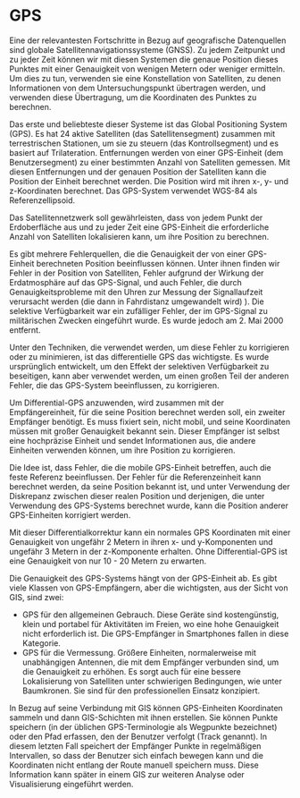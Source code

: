 # GPS

Eine der relevantesten Fortschritte in Bezug auf geografische Datenquellen sind globale Satellitennavigationssysteme (GNSS). Zu jedem Zeitpunkt und zu jeder Zeit können wir mit diesen Systemen die genaue Position dieses Punktes mit einer Genauigkeit von wenigen Metern oder weniger ermitteln. Um dies zu tun, verwenden sie eine Konstellation von Satelliten, zu denen Informationen von dem Untersuchungspunkt übertragen werden, und verwenden diese Übertragung, um die Koordinaten des Punktes zu berechnen.

Das erste und beliebteste dieser Systeme ist das Global Positioning System (GPS). Es hat 24 aktive Satelliten (das Satellitensegment) zusammen mit terrestrischen Stationen, um sie zu steuern (das Kontrollsegment) und es basiert auf Trilateration. Entfernungen werden von einer GPS-Einheit (dem Benutzersegment) zu einer bestimmten Anzahl von Satelliten gemessen. Mit diesen Entfernungen und der genauen Position der Satelliten kann die Position der Einheit berechnet werden. Die Position wird mit ihren x-, y- und z-Koordinaten berechnet. Das GPS-System verwendet WGS-84 als Referenzellipsoid.

Das Satellitennetzwerk soll gewährleisten, dass von jedem Punkt der Erdoberfläche aus und zu jeder Zeit eine GPS-Einheit die erforderliche Anzahl von Satelliten lokalisieren kann, um ihre Position zu berechnen.

Es gibt mehrere Fehlerquellen, die die Genauigkeit der von einer GPS-Einheit berechneten Position beeinflussen können. Unter ihnen finden wir Fehler in der Position von Satelliten, Fehler aufgrund der Wirkung der Erdatmosphäre auf das GPS-Signal, und auch Fehler, die durch Genauigkeitsprobleme mit den Uhren zur Messung der Signallaufzeit verursacht werden (die dann in Fahrdistanz umgewandelt wird) ). Die selektive Verfügbarkeit war ein zufälliger Fehler, der im GPS-Signal zu militärischen Zwecken eingeführt wurde. Es wurde jedoch am 2. Mai 2000 entfernt.

Unter den Techniken, die verwendet werden, um diese Fehler zu korrigieren oder zu minimieren, ist das differentielle GPS das wichtigste. Es wurde ursprünglich entwickelt, um den Effekt der selektiven Verfügbarkeit zu beseitigen, kann aber verwendet werden, um einen großen Teil der anderen Fehler, die das GPS-System beeinflussen, zu korrigieren.

Um Differential-GPS anzuwenden, wird zusammen mit der Empfängereinheit, für die seine Position berechnet werden soll, ein zweiter Empfänger benötigt. Es muss fixiert sein, nicht mobil, und seine Koordinaten müssen mit großer Genauigkeit bekannt sein. Dieser Empfänger ist selbst eine hochpräzise Einheit und sendet Informationen aus, die andere Einheiten verwenden können, um ihre Position zu korrigieren.

Die Idee ist, dass Fehler, die die mobile GPS-Einheit betreffen, auch die feste Referenz beeinflussen. Der Fehler für die Referenzeinheit kann berechnet werden, da seine Position bekannt ist, und unter Verwendung der Diskrepanz zwischen dieser realen Position und derjenigen, die unter Verwendung des GPS-Systems berechnet wurde, kann die Position anderer GPS-Einheiten korrigiert werden.

Mit dieser Differentialkorrektur kann ein normales GPS Koordinaten mit einer Genauigkeit von ungefähr 2 Metern in ihren x- und y-Komponenten und ungefähr 3 Metern in der z-Komponente erhalten. Ohne Differential-GPS ist eine Genauigkeit von nur 10 - 20 Metern zu erwarten.

Die Genauigkeit des GPS-Systems hängt von der GPS-Einheit ab. Es gibt viele Klassen von GPS-Empfängern, aber die wichtigsten, aus der Sicht von GIS, sind zwei:

- GPS für den allgemeinen Gebrauch. Diese Geräte sind kostengünstig, klein und portabel für Aktivitäten im Freien, wo eine hohe Genauigkeit nicht erforderlich ist. Die GPS-Empfänger in Smartphones fallen in diese Kategorie.
- GPS für die Vermessung. Größere Einheiten, normalerweise mit unabhängigen Antennen, die mit dem Empfänger verbunden sind, um die Genauigkeit zu erhöhen. Es sorgt auch für eine bessere Lokalisierung von Satelliten unter schwierigen Bedingungen, wie unter Baumkronen. Sie sind für den professionellen Einsatz konzipiert.

In Bezug auf seine Verbindung mit GIS können GPS-Einheiten Koordinaten sammeln und dann GIS-Schichten mit ihnen erstellen. Sie können Punkte speichern (in der üblichen GPS-Terminologie als Wegpunkte bezeichnet) oder den Pfad erfassen, den der Benutzer verfolgt (Track genannt). In diesem letzten Fall speichert der Empfänger Punkte in regelmäßigen Intervallen, so dass der Benutzer sich einfach bewegen kann und die Koordinaten nicht entlang der Route manuell speichern muss. Diese Information kann später in einem GIS zur weiteren Analyse oder Visualisierung eingeführt werden.


